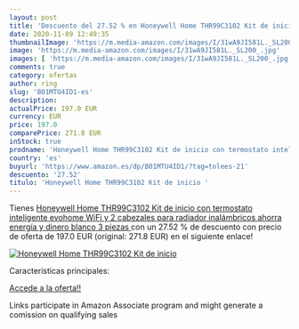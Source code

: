 ```yaml
---
layout: post
title: 'Descuento del 27.52 % en Honeywell Home THR99C3102 Kit de inicio '
date: 2020-11-09 12:49:35
thumbnailImage: 'https://m.media-amazon.com/images/I/31wA9JI581L._SL200_.jpg'
image: 'https://m.media-amazon.com/images/I/31wA9JI581L._SL200_.jpg'
images: [ 'https://m.media-amazon.com/images/I/31wA9JI581L._SL200_.jpg' ]
comments: true
category: ofertas
author: ring
slug: 'B01MTU4ID1-es'
description:
actualPrice: 197.0 EUR
currency: EUR
price: 197.0
comparePrice: 271.8 EUR
inStock: true
prodname: 'Honeywell Home THR99C3102 Kit de inicio con termostato inteligente evohome WiFi y 2 cabezales para radiador inalámbricos  ahorra energía y dinero  blanco  3 piezas '
country: 'es'
buyurl: 'https://www.amazon.es/dp/B01MTU4ID1/?tag=tolees-21'
descuento: '27.52'
titulo: 'Honeywell Home THR99C3102 Kit de inicio '
---
```


Tienes [Honeywell Home THR99C3102 Kit de inicio con termostato inteligente evohome WiFi y 2 cabezales para radiador inalámbricos  ahorra energía y dinero  blanco  3 piezas ](https://www.amazon.es/dp/B01MTU4ID1/?tag=tolees-21) con un 27.52 % de descuento con precio de oferta de 197.0 EUR (original: 271.8 EUR) en el siguiente enlace!

[![Honeywell Home THR99C3102 Kit de inicio ](https://m.media-amazon.com/images/I/31wA9JI581L._SL200_.jpg)](https://www.amazon.es/dp/B01MTU4ID1/?tag=tolees-21)

Características principales:


[Accede a la oferta!!](https://www.amazon.es/dp/B01MTU4ID1/?tag=tolees-21)

Links participate in Amazon Associate program and might generate a comission on qualifying sales


